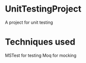 # UnitTestingProject
A project for unit testing


# Techniques used
MSTest for testing
Moq for mocking
